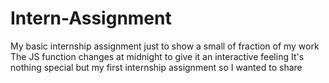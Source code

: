 # Intern-Assignment
My basic internship assignment just to show a small of fraction of my work
The JS function changes at midnight to give it an interactive feeling
It's nothing special but my first internship assignment so I wanted to share
